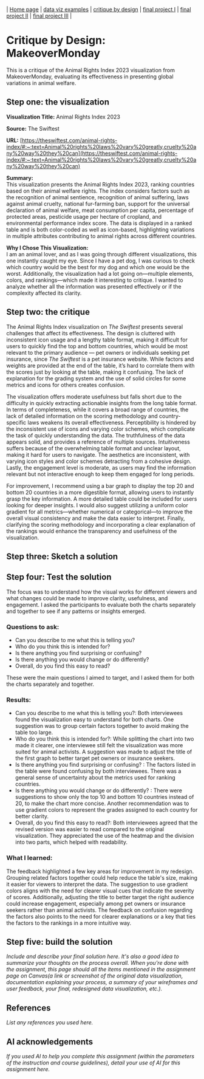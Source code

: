 | [Home page](https://rutuja2197.github.io/rutuja-dataviz-portfolio/) | [data viz examples](dataviz-examples.md) | [critique by design](critique-by-design.md) | [final project I](final-project-part-one.md) | [final project II](final-project-part-two.md) | [final project III](final-project-part-three.md) |

# Critique by Design: MakeoverMonday  
This is a critique of the Animal Rights Index 2023 visualization from MakeoverMonday, evaluating its effectiveness in presenting global variations in animal welfare.

## Step one: the visualization

<b>Visualization Title:</b> Animal Rights Index 2023

<b>Source:</b> The Swiftest

<b>URL:</b> [https://theswiftest.com/animal-rights-index/#:~:text=Animal%20rights%20laws%20vary%20greatly,cruelty%20any%20way%20they%20can](https://theswiftest.com/animal-rights-index/#:~:text=Animal%20rights%20laws%20vary%20greatly,cruelty%20any%20way%20they%20can) 

<b>Summary:</b><br>
This visualization presents the Animal Rights Index 2023, ranking countries based on their animal welfare rights. The index considers factors such as the recognition of animal sentience, recognition of animal suffering, laws against animal cruelty, national fur-farming ban, support for the universal declaration of animal welfare, meat consumption per capita, percentage of protected areas, pesticide usage per hectare of cropland, and environmental performance index score. The data is displayed in a ranked table and is both color-coded as well as icon-based, highlighting variations in multiple attributes contributing to animal rights across different countries.

<b>Why I Chose This Visualization:</b><br>
I am an animal lover, and as I was going through different visualizations, this one instantly caught my eye. Since I have a pet dog, I was curious to check which country would be the best for my dog and which one would be the worst. Additionally, the visualization had a lot going on—multiple elements, colors, and rankings—which made it interesting to critique. I wanted to analyze whether all the information was presented effectively or if the complexity affected its clarity.

## Step two: the critique
The Animal Rights Index visualization on <i>The Swiftest</i> presents several challenges that affect its effectiveness.  The design is cluttered with inconsistent icon usage and a lengthy table format, making it difficult for users to quickly find the top and bottom countries, which would be most relevant to the primary audience — pet owners or individuals seeking pet insurance, since <i>The Swiftest</i> is a pet insurance website. While factors and weights are provided at the end of the table, it’s hard to correlate them with the scores just by looking at the table, making it confusing. The lack of explanation for the grading system and the use of solid circles for some metrics and icons for others creates confusion.

The visualization offers moderate usefulness but falls short due to the difficulty in quickly extracting actionable insights from the long table format. In terms of completeness, while it covers a broad range of countries, the lack of detailed information on the scoring methodology and country-specific laws weakens its overall effectiveness. Perceptibility is hindered by the inconsistent use of icons and varying color schemes, which complicate the task of quickly understanding the data. The truthfulness of the data appears solid, and provides a reference of multiple sources. Intuitiveness suffers because of the overwhelming table format and unclear layout, making it hard for users to navigate. The aesthetics are inconsistent, with varying icon styles and color schemes detracting from a cohesive design. Lastly, the engagement level is moderate, as users may find the information relevant but not interactive enough to keep them engaged for long periods.

For improvement, I recommend using a bar graph to display the top 20 and bottom 20 countries in a more digestible format, allowing users to instantly grasp the key information. A more detailed table could be included for users looking for deeper insights. I would also suggest utilizing a uniform color gradient for all metrics—whether numerical or categorical—to improve the overall visual consistency and make the data easier to interpret. Finally, clarifying the scoring methodology and incorporating a clear explanation of the rankings would enhance the transparency and usefulness of the visualization.

## Step three: Sketch a solution



## Step four: Test the solution

The focus was to understand how the visual works for different viewers and what changes could be made to improve clarity, usefulness, and engagement. I asked the participants to evaluate both the charts separately and together to see if any patterns or insights emerged.<br>

### Questions to ask:

- Can you describe to me what this is telling you?
- Who do you think this is intended for?
- Is there anything you find surprising or confusing?
- Is there anything you would change or do differently?
- Overall, do you find this easy to read?

These were the main questions I aimed to target, and I asked them for both the charts separately and together.

### Results:
- Can you describe to me what this is telling you?: Both interviewees found the visualization easy to understand for both charts. One suggestion was to group certain factors together to avoid making the table too large.
- Who do you think this is intended for?: While splitting the chart into two made it clearer, one interviewee still felt the visualization was more suited for animal activists. A suggestion was made to adjust the title of the first graph to better target pet owners or insurance seekers.
- Is there anything you find surprising or confusing? : The factors listed in the table were found confusing by both interviewees. There was a general sense of uncertainty about the metrics used for ranking countries.
- Is there anything you would change or do differently? : There were suggestions to show only the top 10 and bottom 10 countries instead of 20, to make the chart more concise. Another recommendation was to use gradient colors to represent the grades assigned to each country for better clarity.
- Overall, do you find this easy to read?: Both interviewees agreed that the revised version was easier to read compared to the original visualization. They appreciated the use of the heatmap and the division into two parts, which helped with readability.

### What I learned:
The feedback highlighted a few key areas for improvement in my redesign. Grouping related factors together could help reduce the table's size, making it easier for viewers to interpret the data. The suggestion to use gradient colors aligns with the need for clearer visual cues that indicate the severity of scores. Additionally, adjusting the title to better target the right audience could increase engagement, especially among pet owners or insurance seekers rather than animal activists. The feedback on confusion regarding the factors also points to the need for clearer explanations or a key that ties the factors to the rankings in a more intuitive way.

## Step five: build the solution

_Include and describe your final solution here. It's also a good idea to summarize your thoughts on the process overall. When you're done with the assignment, this page should all the items mentioned in the assignment page on Canvas(a link or screenshot of the original data visualization, documentation explaining your process, a summary of your wireframes and user feedback, your final, redesigned data visualization, etc.)._

## References
_List any references you used here._

## AI acknowledgements
_If you used AI to help you complete this assignment (within the parameters of the instruction and course guidelines), detail your use of AI for this assignment here._


